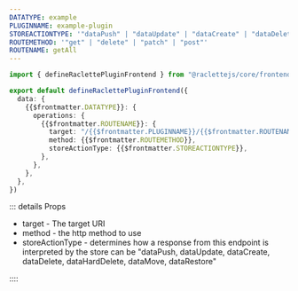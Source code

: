 ```yaml
---
DATATYPE: example
PLUGINNAME: example-plugin
STOREACTIONTYPE: '"dataPush" | "dataUpdate" | "dataCreate" | "dataDelete" | "dataHardDelete" | "dataMove" | "dataRestore"'
ROUTEMETHOD: '"get" | "delete" | "patch" | "post"'
ROUTENAME: getAll
---
```


```typescript
import { defineRaclettePluginFrontend } from "@raclettejs/core/frontend"

export default defineRaclettePluginFrontend({
  data: {
    {{$frontmatter.DATATYPE}}: {
      operations: {
        {{$frontmatter.ROUTENAME}}: {
          target: "/{{$frontmatter.PLUGINNAME}}/{{$frontmatter.ROUTENAME}}",
          method: {{$frontmatter.ROUTEMETHOD}},
          storeActionType: {{$frontmatter.STOREACTIONTYPE}},
        },
      },
    },
  },
})
```

<!-- TODO find a nice way to import descriptive values from a central point. Here we'd like to source out the storeActionTypes -->

::: details Props

- target - The target URI
- method - the http method to use
- storeActionType - determines how a response from this endpoint is interpreted by the store can be "dataPush, dataUpdate, dataCreate, dataDelete, dataHardDelete, dataMove, dataRestore"

::::
